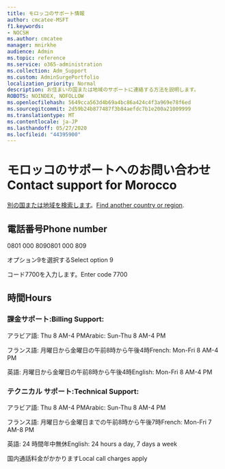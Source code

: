 ```yaml
---
title: モロッコのサポート情報
author: cmcatee-MSFT
f1.keywords:
- NOCSH
ms.author: cmcatee
manager: mnirkhe
audience: Admin
ms.topic: reference
ms.service: o365-administration
ms.collection: Adm_Support
ms.custom: AdminSurgePortfolio
localization_priority: Normal
description: お住まいの国または地域のサポートに連絡する方法を説明します。
ROBOTS: NOINDEX, NOFOLLOW
ms.openlocfilehash: 5649cca563d4b69a4bc86a424c4f3a969e78f6ed
ms.sourcegitcommit: 2d59b24b877487f3b84aefdc7b1e200a21009999
ms.translationtype: MT
ms.contentlocale: ja-JP
ms.lasthandoff: 05/27/2020
ms.locfileid: "44395900"
---
```

# <a name="contact-support-for-morocco"></a><span data-ttu-id="4d7dd-103">モロッコのサポートへのお問い合わせ</span><span class="sxs-lookup"><span data-stu-id="4d7dd-103">Contact support for Morocco</span></span>

<span data-ttu-id="4d7dd-104">[別の国または地域を検索します](../contact-support-for-business-products.md)。</span><span class="sxs-lookup"><span data-stu-id="4d7dd-104">[Find another country or region](../contact-support-for-business-products.md).</span></span>

## <a name="phone-number"></a><span data-ttu-id="4d7dd-105">電話番号</span><span class="sxs-lookup"><span data-stu-id="4d7dd-105">Phone number</span></span>
<span data-ttu-id="4d7dd-106">0801 000 809</span><span class="sxs-lookup"><span data-stu-id="4d7dd-106">0801 000 809</span></span>

<span data-ttu-id="4d7dd-107">オプション9を選択する</span><span class="sxs-lookup"><span data-stu-id="4d7dd-107">Select option 9</span></span>

<span data-ttu-id="4d7dd-108">コード7700を入力します。</span><span class="sxs-lookup"><span data-stu-id="4d7dd-108">Enter code 7700</span></span>

## <a name="hours"></a><span data-ttu-id="4d7dd-109">時間</span><span class="sxs-lookup"><span data-stu-id="4d7dd-109">Hours</span></span>
### <a name="billing-support"></a><span data-ttu-id="4d7dd-110">課金サポート:</span><span class="sxs-lookup"><span data-stu-id="4d7dd-110">Billing Support:</span></span>

<span data-ttu-id="4d7dd-111">アラビア語: Thu 8 AM-4 PM</span><span class="sxs-lookup"><span data-stu-id="4d7dd-111">Arabic: Sun-Thu 8 AM-4 PM</span></span>

<span data-ttu-id="4d7dd-112">フランス語: 月曜日から金曜日の午前8時から午後4時</span><span class="sxs-lookup"><span data-stu-id="4d7dd-112">French: Mon-Fri 8 AM-4 PM</span></span>

<span data-ttu-id="4d7dd-113">英語: 月曜日から金曜日の午前8時から午後4時</span><span class="sxs-lookup"><span data-stu-id="4d7dd-113">English: Mon-Fri 8 AM-4 PM</span></span>

### <a name="technical-support"></a><span data-ttu-id="4d7dd-114">テクニカル サポート:</span><span class="sxs-lookup"><span data-stu-id="4d7dd-114">Technical Support:</span></span>

<span data-ttu-id="4d7dd-115">アラビア語: Thu 8 AM-4 PM</span><span class="sxs-lookup"><span data-stu-id="4d7dd-115">Arabic: Sun-Thu 8 AM-4 PM</span></span>

<span data-ttu-id="4d7dd-116">フランス語: 月曜日から金曜日までの午前8時から午後7時</span><span class="sxs-lookup"><span data-stu-id="4d7dd-116">French: Mon-Fri 7 AM-8 PM</span></span>

<span data-ttu-id="4d7dd-117">英語: 24 時間年中無休</span><span class="sxs-lookup"><span data-stu-id="4d7dd-117">English: 24 hours a day, 7 days a week</span></span>

<span data-ttu-id="4d7dd-118">国内通話料金がかかります</span><span class="sxs-lookup"><span data-stu-id="4d7dd-118">Local call charges apply</span></span>
